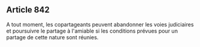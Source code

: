 Article 842
----
A tout moment, les copartageants peuvent abandonner les voies judiciaires et
poursuivre le partage à l'amiable si les conditions prévues pour un partage de
cette nature sont réunies.
